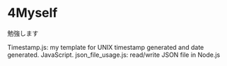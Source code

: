 # 4Myself  
勉強します
<br>

Timestamp.js: my template for UNIX timestamp generated and date generated. JavaScript.
json_file_usage.js: read/write JSON file in Node.js
